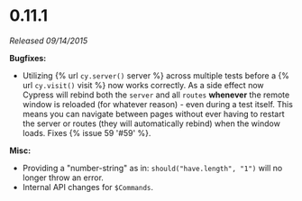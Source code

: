 # 0.11.1

*Released 09/14/2015*

**Bugfixes:**

- Utilizing {% url `cy.server()` server %} across multiple tests before a {% url `cy.visit()` visit %} now works correctly. As a side effect now Cypress will rebind both the `server` and all `routes` **whenever** the remote window is reloaded (for whatever reason) - even during a test itself. This means you can navigate between pages without ever having to restart the server or routes (they will automatically rebind) when the window loads. Fixes {% issue 59 '#59' %}.

**Misc:**

- Providing a "number-string" as in: `should("have.length", "1")` will no longer throw an error.
- Internal API changes for `$Commands`.
